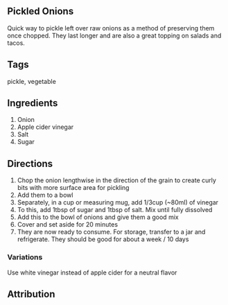 ## Pickled Onions

Quick way to pickle left over raw onions as a method of preserving them once chopped. They last longer and are also a great topping on salads and tacos.

## Tags

pickle, vegetable

## Ingredients

1. Onion
2. Apple cider vinegar
3. Salt
4. Sugar

## Directions

1. Chop the onion lengthwise in the direction of the grain to create curly bits with more surface area for pickling
2. Add them to a bowl
3. Separately, in a cup or measuring mug, add 1/3cup (~80ml) of vinegar
4. To this, add 1tbsp of sugar and 1tbsp of salt. Mix until fully dissolved
5. Add this to the bowl of onions and give them a good mix
6. Cover and set aside for 20 minutes
7. They are now ready to consume. For storage, transfer to a jar and refrigerate. They should be good for about a week / 10 days

### Variations

Use white vinegar instead of apple cider for a neutral flavor

## Attribution
